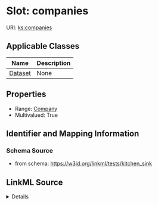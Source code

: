 # Slot: companies

URI: [ks:companies](https://w3id.org/linkml/tests/kitchen_sink/companies)



<!-- no inheritance hierarchy -->




## Applicable Classes

| Name | Description |
| --- | --- |
[Dataset](Dataset.md) | None






## Properties

* Range: [Company](Company.md)
* Multivalued: True







## Identifier and Mapping Information







### Schema Source


* from schema: https://w3id.org/linkml/tests/kitchen_sink




## LinkML Source

<details>
```yaml
name: companies
from_schema: https://w3id.org/linkml/tests/kitchen_sink
rank: 1000
multivalued: true
alias: companies
domain_of:
- Dataset
range: Company
inlined: true
inlined_as_list: true

```
</details>